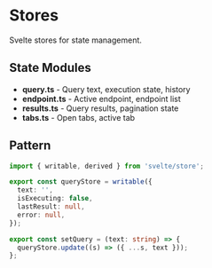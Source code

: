 # Stores

Svelte stores for state management.

## State Modules

- **query.ts** - Query text, execution state, history
- **endpoint.ts** - Active endpoint, endpoint list
- **results.ts** - Query results, pagination state
- **tabs.ts** - Open tabs, active tab

## Pattern

```typescript
import { writable, derived } from 'svelte/store';

export const queryStore = writable({
  text: '',
  isExecuting: false,
  lastResult: null,
  error: null,
});

export const setQuery = (text: string) => {
  queryStore.update((s) => ({ ...s, text }));
};
```
